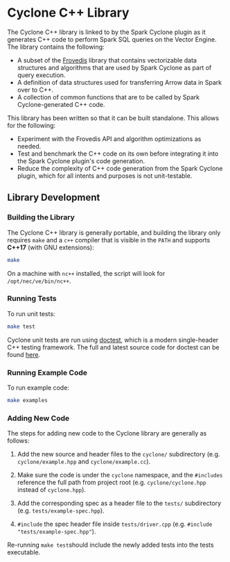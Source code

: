 # Cyclone C++ Library

The Cyclone C++ library is linked to by the Spark Cyclone plugin as it generates
C++ code to perform Spark SQL queries on the Vector Engine.  The library contains
the following:

* A subset of the [Frovedis](https://github.com/frovedis/frovedis) library that
  contains vectorizable data structures and algorithms that are used by Spark
  Cyclone as part of query execution.
* A definition of data structures used for transferring Arrow data in Spark over
  to C++.
* A collection of common functions that are to be called by Spark Cyclone-generated
  C++ code.

This library has been written so that it can be built standalone.  This allows
for the following:

* Experiment with the Frovedis API and algorithm optimizations as needed.
* Test and benchmark the C++ code on its own before integrating it into the Spark
  Cyclone plugin's code generation.
* Reduce the complexity of C++ code generation from the Spark Cyclone plugin,
  which for all intents and purposes is not unit-testable.



## Library Development

### Building the Library

The Cyclone C++ library is generally portable, and building the library only
requires `make` and a `c++` compiler that is visible in the `PATH` and supports
**C++17** (with GNU extensions):

```sh
make
```

On a machine with `nc++` installed, the script will look for `/opt/nec/ve/bin/nc++`.

### Running Tests

To run unit tests:

```sh
make test
```

Cyclone unit tests are run using [doctest](https://github.com/doctest/doctest),
which is a modern single-header C++ testing framework.  The full and latest
source code for doctest can be found
[here](https://raw.githubusercontent.com/doctest/doctest/master/doctest/doctest.h).

### Running Example Code

To run example code:

```sh
make examples
```

### Adding New Code

The steps for adding new code to the Cyclone library are generally as follows:

1.  Add the new source and header files to the `cyclone/` subdirectory (e.g.
    `cyclone/example.hpp` and `cyclone/example.cc`).

1.  Make sure the code is under the `cyclone` namespace, and the `#includes`
    reference the full path from project root (e.g. `cyclone/cyclone.hpp` instead
    of `cyclone.hpp`).

1.  Add the corresponding spec as a header file to the `tests/` subdirectory
    (e.g. `tests/example-spec.hpp`).

1.  `#include` the spec header file inside `tests/driver.cpp`
    (e.g. `#include "tests/example-spec.hpp"`).

Re-running `make test`should include the newly added tests into the tests executable.
